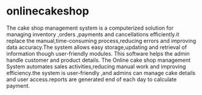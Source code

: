 # onlinecakeshop
The cake shop management system is a computerized solution for managing inventory ,orders ,payments and cancellations efficiently.it replace the manual,time-consuming process,reducing errors and improving data accuracy.The  system allows easy storage,updating and retrieval of information though user-friendly modules. This software helps the admin handle customer and product details.
The Online cake shop management System automates sales activities,reducing manual work and improving efficiency.the system is user-friendly ,and admins can manage cake details and user access.reports are generated end of each day to calculate payment.
